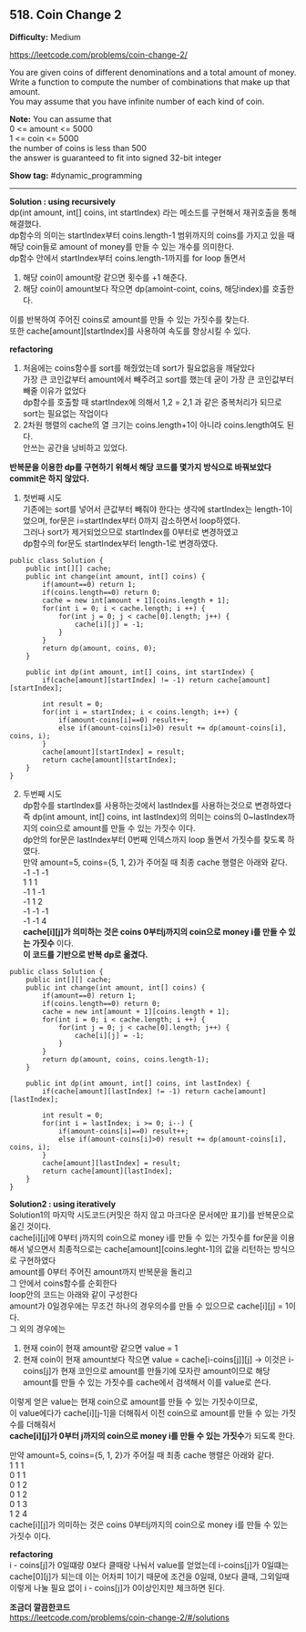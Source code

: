 ## 518. Coin Change 2

**Difficulty:** Medium

https://leetcode.com/problems/coin-change-2/

You are given coins of different denominations and a total amount of money. <br/>
Write a function to compute the number of combinations that make up that amount. <br/>
You may assume that you have infinite number of each kind of coin.

**Note:** You can assume that <br/>
0 <= amount <= 5000 <br/>
1 <= coin <= 5000 <br/>
the number of coins is less than 500 <br/>
the answer is guaranteed to fit into signed 32-bit integer <br/>

**Show tag:** \#dynamic\_programming

----------------------------------------------

**Solution : using recursively** <br/>
dp(int amount, int[] coins, int startIndex) 라는 메소드를 구현해서 재귀호출을 통해 해결했다. <br/>
dp함수의 의미는 startIndex부터 coins.length-1 범위까지의 coins를 가지고 있을 때 해당 coin들로 amount of money를 만들 수 있는 개수를 의미한다. <br/>
dp함수 안에서 startIndex부터 coins.length-1까지를 for loop 돌면서 <br/>
1. 해당 coin이 amount랑 같으면 횟수를 +1 해준다. <br/>
2. 해당 coin이 amount보다 작으면 dp(amoint-coint, coins, 해당index)를 호출한다. <br/>

이를 반복하여 주어진 coins로 amount를 만들 수 있는 가짓수를 찾는다.<br/>
또한 cache[amount][startIndex]를 사용하여 속도를 향상시킬 수 있다. <br/>

**refactoring** <br/>
1. 처음에는 coins함수를 sort를 해줬었는데 sort가 필요없음을 깨달았다 <br/>
가장 큰 코인값부터 amount에서 빼주려고 sort를 했는데 굳이 가장 큰 코인값부터 빼줄 이유가 없었다 <br/>
dp함수를 호출할 때 startIndex에 의해서 1,2 = 2,1 과 같은 중복처리가 되므로 sort는 필요없는 작업이다 <br/>
2. 2차원 행렬의 cache의 열 크기는 coins.length+1이 아니라 coins.length여도 된다. <br/>
안쓰는 공간을 낭비하고 있었다.

**반복문을 이용한 dp를 구현하기 위해서 해당 코드를 몇가지 방식으로 바꿔보았다** <br/>
**commit은 하지 않았다.** <br/>
1. 첫번째 시도 <br/>
기존에는 sort를 넣어서 큰값부터 빼줘야 한다는 생각에 startIndex는 length-1이었으며, for문은 i=startIndex부터 0까지 감소하면서 loop하였다. <br/>
그러나 sort가 제거되었으므로 startIndex를 0부터로 변경하였고 <br/>
dp함수의 for문도 startIndex부터 length-1로 변경하였다.

```
public class Solution {
    public int[][] cache;
    public int change(int amount, int[] coins) {
        if(amount==0) return 1;
        if(coins.length==0) return 0;
        cache = new int[amount + 1][coins.length + 1];
        for(int i = 0; i < cache.length; i ++) {
            for(int j = 0; j < cache[0].length; j++) {
                cache[i][j] = -1;
            }
        }
        return dp(amount, coins, 0);
    }
    
    public int dp(int amount, int[] coins, int startIndex) {
        if(cache[amount][startIndex] != -1) return cache[amount][startIndex];
        
        int result = 0;
        for(int i = startIndex; i < coins.length; i++) {
            if(amount-coins[i]==0) result++;
            else if(amount-coins[i]>0) result += dp(amount-coins[i], coins, i);
        }       
        cache[amount][startIndex] = result;
        return cache[amount][startIndex];
    }
}
```
2. 두번째 시도 <br/>
dp함수를 startIndex를 사용하는것에서 lastIndex를 사용하는것으로 변경하였다 <br/>
즉 dp(int amount, int[] coins, int lastIndex)의 의미는 coins의 0~lastIndex까지의 coin으로 amount를 만들 수 있는 가짓수 이다. <br/>
dp안의 for문은 lastIndex부터 0번째 인덱스까지 loop 돌면서 가짓수를 찾도록 하였다. <br/>
만약 amount=5, coins={5, 1, 2}가 주어질 때 최종 cache 행렬은 아래와 같다. <br/>
-1 -1 -1 <br/>
 1  1  1 <br/>
-1  1 -1 <br/>
-1  1  2 <br/>
-1 -1 -1 <br/>
-1 -1  4 <br/>
**cache[i][j]가 의미하는 것은 coins 0부터j까지의 coin으로 money i를 만들 수 있는 가짓수** 이다.<br/>
**이 코드를 기반으로 반복 dp로 옮겼다.** </br>

```
public class Solution {
    public int[][] cache;
    public int change(int amount, int[] coins) {
        if(amount==0) return 1;
        if(coins.length==0) return 0;
        cache = new int[amount + 1][coins.length + 1];
        for(int i = 0; i < cache.length; i ++) {
            for(int j = 0; j < cache[0].length; j++) {
                cache[i][j] = -1;
            }
        }
        return dp(amount, coins, coins.length-1);
    }
    
    public int dp(int amount, int[] coins, int lastIndex) {
        if(cache[amount][lastIndex] != -1) return cache[amount][lastIndex];
        
        int result = 0;
        for(int i = lastIndex; i >= 0; i--) {
            if(amount-coins[i]==0) result++;
            else if(amount-coins[i]>0) result += dp(amount-coins[i], coins, i);
        }       
        cache[amount][lastIndex] = result;
        return cache[amount][lastIndex];
    }
}
```
**Solution2 : using iteratively** <br/>
Solution1의 마지막 시도코드(커밋은 하지 않고 마크다운 문서에만 표기)를 반복문으로 옮긴 것이다. <br/>
cache[i][j]에 0부터 j까지의 coin으로 money i를 만들 수 있는 가짓수를 for문을 이용해서 넣으면서 최종적으로는 cache[amount][coins.leght-1]의 값을 리턴하는 방식으로 구현하였다 <br/>
amount를 0부터 주어진 amount까지 반복문을 돌리고 <br/>
그 안에서 coins함수를 순회한다 <br/>
loop안의 코드는 아래와 같이 구성한다 <br/>
amount가 0일경우에는 무조건 하나의 경우의수를 만들 수 있으므로 cache[i][j] = 1이다. <br/>
그 외의 경우에는 <br/>
1. 현재 coin이 현재 amount랑 같으면 value = 1 <br/>
2. 현재 coin이 현재 amount보다 작으면 value = cache[i-coins[j]][j] -> 이것은 i-coins[j]가 현재 코인으로 amount를 만들기에 모자란 amount이므로 해당 amount를 만들 수 있는 가짓수를 cache에서 검색해서 이를 value로 쓴다. <br/>

이렇게 얻은 value는 현재 coin으로 amount를 만들 수 있는 가짓수이므로, <br/>
이 value에다가 cache[i][j-1]을 더해줘서 이전 coin으로 amount를 만들 수 있는 가짓수를 더해줘서 <br/>
**cache[i][j]가 0부터 j까지의 coin으로 money i를 만들 수 있는 가짓수**가 되도록 한다. <br/>

만약 amount=5, coins={5, 1, 2}가 주어질 때 최종 cache 행렬은 아래와 같다. <br/>
1 1 1 <br/>
0 1 1 <br/>
0 1 2 <br/>
0 1 2 <br/>
0 1 3 <br/>
1 2 4 <br/>
cache[i][j]가 의미하는 것은 coins 0부터j까지의 coin으로 money i를 만들 수 있는 가짓수 이다.<br/>

**refactoring** <br/>
i - coins[j]가 0일떄랑 0보다 클때랑 나눠서 value를 얻었는데 i-coins[j]가 0일떄는 cache[0][j]가 되는데 이는 어차피 1이기 때문에 조건을 0일때, 0보다 클때, 그외일때 이렇게 나눌 필요 없이 i - coins[j]가 0이상인지만 체크하면 된다.

**조금더 깔끔한코드** <br/>
https://leetcode.com/problems/coin-change-2/#/solutions

